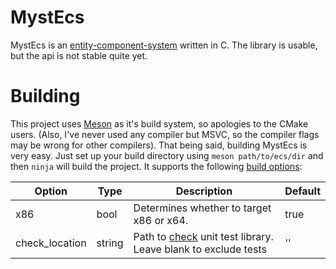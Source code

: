 # MystEcs
MystEcs is an [entity-component-system](https://en.wikipedia.org/wiki/Entity_component_system) written in C. The library is usable, but the api is not stable quite yet.

# Building
This project uses [Meson](https://mesonbuild.com/) as it's build system, so apologies to the CMake users. (Also, I've never used any compiler but MSVC, so the compiler flags may be wrong for other compilers). That being said, building MystEcs is very easy. Just set up your build directory using `meson path/to/ecs/dir` and then `ninja` will build the project. It supports the following [build options](https://mesonbuild.com/Build-options.html):

| Option | Type | Description | Default |
| --- | --- | --- | --- |
| x86 | bool | Determines whether to target x86 or x64. | true |
| check_location | string | Path to [check](https://libcheck.github.io/check/web/install.html) unit test library. Leave blank to exclude tests | '' |